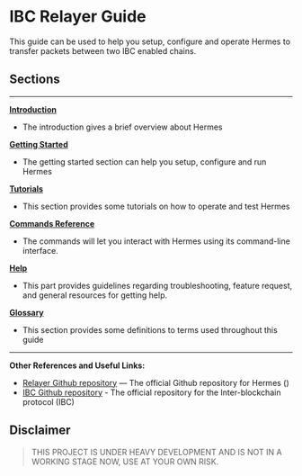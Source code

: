# IBC Relayer Guide

This guide can be used to help you setup, configure and operate Hermes to transfer packets between two IBC enabled chains.

## Sections
---
**[Introduction](./relayer.md)**

- The introduction gives a brief overview about Hermes

**[Getting Started](./getting_started.md)**

- The getting started section can help you setup, configure and run Hermes

**[Tutorials](./tutorials.md)**

- This section provides some tutorials on how to operate and test Hermes

**[Commands Reference](./commands.md)**

- The commands will let you interact with Hermes using its command-line interface.

**[Help](./help.md)**

- This part provides guidelines regarding troubleshooting, feature request, and 
  general resources for getting help.

**[Glossary](./glossary.md)**

- This section provides some definitions to terms used throughout this guide

---

**Other References and Useful Links:**
* [Relayer Github repository](https://github.com/informalsystems/ibc-rs) — The official Github repository for Hermes ()
* [IBC Github repository](https://github.com/cosmos/ics) - The official repository for the Inter-blockchain protocol (IBC)
  
## Disclaimer
> THIS PROJECT IS UNDER HEAVY DEVELOPMENT AND IS NOT IN A WORKING STAGE NOW, USE AT YOUR OWN RISK.